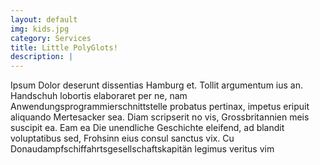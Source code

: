 ```yaml
---
layout: default
img: kids.jpg
category: Services
title: Little PolyGlots!
description: |
---
```

Ipsum Dolor deserunt dissentias Hamburg et. Tollit argumentum ius an. Handschuh lobortis elaboraret per ne, nam Anwendungsprogrammierschnittstelle probatus pertinax, impetus eripuit aliquando Mertesacker sea. Diam scripserit no vis, Grossbritannien meis suscipit ea. Eam ea Die unendliche Geschichte eleifend, ad blandit voluptatibus sed, Frohsinn eius consul sanctus vix. Cu Donaudampfschiffahrtsgesellschaftskapitän legimus veritus vim